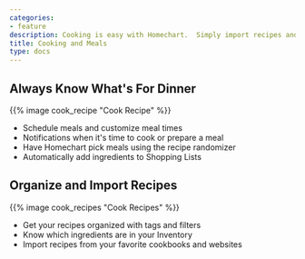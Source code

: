 ```yaml
---
categories:
- feature
description: Cooking is easy with Homechart.  Simply import recipes and schedule meals, Homechart is the ultimate kitchen helper.
title: Cooking and Meals
type: docs
---
```


## Always Know What's For Dinner

{{% image cook_recipe "Cook Recipe" %}}

- Schedule meals and customize meal times
- Notifications when it's time to cook or prepare a meal
- Have Homechart pick meals using the recipe randomizer
- Automatically add ingredients to Shopping Lists

## Organize and Import Recipes

{{% image cook_recipes "Cook Recipes" %}}

- Get your recipes organized with tags and filters
- Know which ingredients are in your Inventory
- Import recipes from your favorite cookbooks and websites
